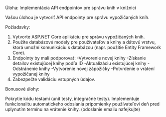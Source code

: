 Úloha: Implementácia API endpointov pre správu kníh v knižnici

Vašou úlohou je vytvoriť API endpointy pre správu vypožičaných kníh.

Požiadavky:

1. Vytvorte ASP.NET Core aplikáciu pre správu vypožičaných kníh.
2. Použite databázové modely pre používateľov a knihy a dátovú vrstvu, ktorá umožní komunikáciu s databázou (napr. použitie Entity Framework Core).
3. Endpointy by mali podporovať:
    -Vytvorenie novej knihy
    -Získanie detailov existujúcej knihy podľa ID
    -Aktualizáciu existujúcej knihy
    -Odstránenie knihy
    -Vytvorenie novej zápožičky
    -Potvrdenie o vrátení vypožičanej knihy
4. Zabezpečte validáciu vstupných údajov.

Bonusové úlohy:

Pokrytie kódu testami (unit testy, integračné testy).
Implementuje funkcionalitu automatickeho odoslania pripomienky používateľovi deň pred uplynutím termínu na vrátenie knihy. (odoslanie emailu nafejkujte)
